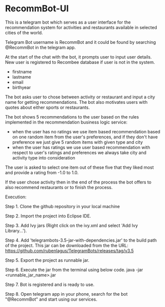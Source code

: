 # RecommBot-UI

This is a telegram bot which serves as a user interface for the recommendation system for activities and restaurants available in selected cities of the world.

Telegram Bot username is RecommBot and it could be found by searching @RecommBot in the telegram app.

At the start of the chat with the bot, it prompts user to input user details. New user is registered to Recombee database if user is not in the system. 
- firstname
- lastname
- email
- birthyear

The bot asks user to chose between activity or restaurant and input a city name for getting recommendations.
The bot also motivates users with quotes about either sports or restaurants.

The bot shows 5 recommendations to the user based on the rules implemented in the recommendation business logic service:
- when the user has no ratings we use item based recommendation based on one random item from the user's preferences, and if they don't have preference we just give 5 random items with given type and city
- when the user has ratings we use user based recommendation with respect to user's ratings and preferences
we always take city and activity type into consideration

The user is asked to select one item out of these five that they liked most and provide a rating from -1.0 to 1.0.

If the user chose activity then in the end of the process the bot offers to also recommend restaurants or to finish the process.

Execution:

Step 1. Clone the github repository in your local machine

Step 2. Import the project into Eclipse IDE.

Step 3. Add Ivy jars (Right click on the ivy.xml and select 'Add Ivy Library...').

Step 4. Add 'telegrambots-3.5-jar-with-dependencies.jar' to the build path of the project. This jar can be downloaded from the the URL:
          https://github.com/rubenlagus/TelegramBots/releases/tag/v3.5
          
Step 5. Export the project as runnable jar.

Step 6. Execute the jar from the terminal using below code.
          java -jar <runnable_jar_name>.jar
          
Step 7. Bot is registered and is ready to use.

Step 8. Open telegram app in your phone, search for the bot "@RecommBot" and start using our services.
    










